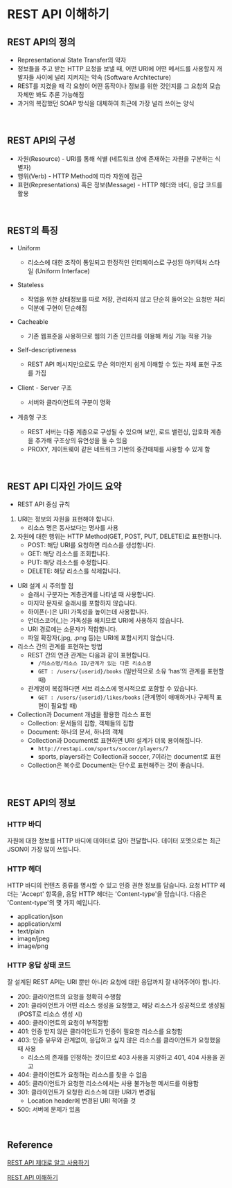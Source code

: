 # REST API 이해하기

## REST API의 정의

* Representational State Transfer의 약자
* 정보들을 주고 받는 HTTP 요청을 보낼 때, 어떤 URI에 어떤 메서드를 사용할지 개발자들 사이에 널리 지켜지는 약속 (Software Architecture)
* REST를 지켰을 때 각 요청이 어떤 동작이나 정보를 위한 것인지를 그 요청의 모습 자체만 봐도 추론 가능해짐
* 과거의 복잡했던 SOAP 방식을 대체하여 최근에 가장 널리 쓰이는 양식

​    

## REST API의 구성

* 자원(Resource) - URI를 통해 식별 (네트워크 상에 존재하는 자원을 구분하는 식별자)
* 행위(Verb) - HTTP Method에 따라 자원에 접근
* 표현(Representations) 혹은 정보(Message) - HTTP 헤더와 바디, 응답 코드를 활용

​    

## REST의 특징

* Uniform
  * 리소스에 대한 조작이 통일되고 한정적인 인터페이스로 구성된 아키텍처 스타일 (Uniform Interface)

* Stateless
  * 작업을 위한 상태정보를 따로 저장, 관리하지 않고 단순히 들어오는 요청만 처리
  * 덕분에 구현이 단순해짐
* Cacheable
  * 기존 웹표준을 사용하므로 웹의 기존 인프라를 이용해 캐싱 기능 적용 가능
* Self-descriptiveness
  * REST API 메시지만으로도 무슨 의미인지 쉽게 이해할 수 있는 자체 표현 구조를 가짐
* Client - Server 구조
  * 서버와 클라이언트의 구분이 명확
* 계층형 구조
  * REST 서버는 다중 계층으로 구성될 수 있으며 보안, 로드 밸런싱, 암호화 계층을 추가해 구조상의 유연성을 둘 수 있음
  * PROXY, 게이트웨이 같은 네트워크 기반의 중간매체를 사용할 수 있게 함

​    

## REST API 디자인 가이드 요약

* REST API 중심 규칙

1. URI는 정보의 자원을 표현해야 합니다.
   * 리소스 명은 동사보다는 명사를 사용
2. 자원에 대한 행위는 HTTP Method(GET, POST, PUT, DELETE)로 표현합니다.
   * POST: 해당 URI를 요청하면 리소스를 생성합니다.
   * GET: 해당 리소스를 조회합니다.
   * PUT: 해당 리소스를 수정합니다.
   * DELETE: 해당 리소스를 삭제합니다.

* URI 설계 시 주의할 점
  * 슬래시 구분자는 계층관계를 나타낼 때 사용합니다.
  * 마지막 문자로 슬래시를 포함하지 않습니다.
  * 하이픈(-)은 URI 가독성을 높이는데 사용합니다.
  * 언더스코어(_)는 가독성을 해치므로 URI에 사용하지 않습니다.
  * URI 경로에는 소문자가 적합합니다.
  * 파일 확장자(.jpg, .png 등)는 URI에 포함시키지 않습니다.
* 리소스 간의 관계를 표현하는 방법
  * REST 간의 연관 관계는 다음과 같이 표현합니다.
    * `/리소스명/리소스 ID/관계가 있는 다른 리소스명`
    * `GET : /users/{userid}/books` (일반적으로 소유 ‘has’의 관계를 표현할 때)
  * 관계명이 복잡하다면 서브 리소스에 명시적으로 포함할 수 있습니다.
    * `GET : /users/{userid}/likes/books` (관계명이 애매하거나 구체적 표현이 필요할 때)
* Collection과 Document 개념을 활용한 리소스 표현
  * Collection: 문서들의 집합, 객체들의 집합
  * Document: 하나의 문서, 하나의 객체
  * Collection과 Document로 표현하면 URI 설계가 더욱 용이해집니다.
    * `http://restapi.com/sports/soccer/players/7`
    * sports, players라는 Collection과 soccer, 7이라는 document로 표현
  * Collection은 복수로 Document는 단수로 표현해주는 것이 좋습니다.

​     

## REST API의 정보

### HTTP 바디

자원에 대한 정보를 HTTP 바디에 데이터로 담아 전달합니다. 데이터 포멧으로는 최근 JSON이 가장 많이 쓰입니다.

### HTTP 헤더   

HTTP 바디의 컨텐츠 종류를 명시할 수 있고 인증 권한 정보를 담습니다. 요청 HTTP 헤더는 'Accept' 항목을, 응답 HTTP 헤더는 'Content-type'을 담습니다. 다음은 'Content-type'의 몇 가지 예입니다.

- application/json
- application/xml
- text/plain
- image/jpeg
- image/png

### HTTP 응답 상태 코드

잘 설계된 REST API는 URI 뿐만 아니라 요청에 대한 응답까지 잘 내어주어야 합니다.

* 200: 클라이언트의 요청을 정확히 수행함
* 201: 클라이언트가 어떤 리소스 생성을 요청했고, 해당 리소스가 성공적으로 생성됨 (POST로 리소스 생성 시)
* 400: 클라이언트의 요청이 부적절함
* 401: 인증 받지 않은 클라이언트가 인증이 필요한 리소스를 요청함
* 403: 인증 유무와 관계없이, 응답하고 싶지 않은 리소스를 클라이언트가 요청했을 때 사용
  * 리소스의 존재를 인정하는 것이므로 403 사용을 지양하고 401, 404 사용을 권고
* 404: 클라이언트가 요청하는 리소스를 찾을 수 없음
* 405: 클라이언트가 요청한 리소스에서는 사용 불가능한 메서드를 이용함
* 301: 클라이언트가 요청한 리소스에 대한 URI가 변경됨
  * Location header에 변경된 URI 적어줄 것
* 500: 서버에 문제가 있음

​    

## Reference

[REST API 제대로 알고 사용하기](https://meetup.toast.com/posts/92)

[REST API 이해하기](https://blog.hjf.pe.kr/462)



